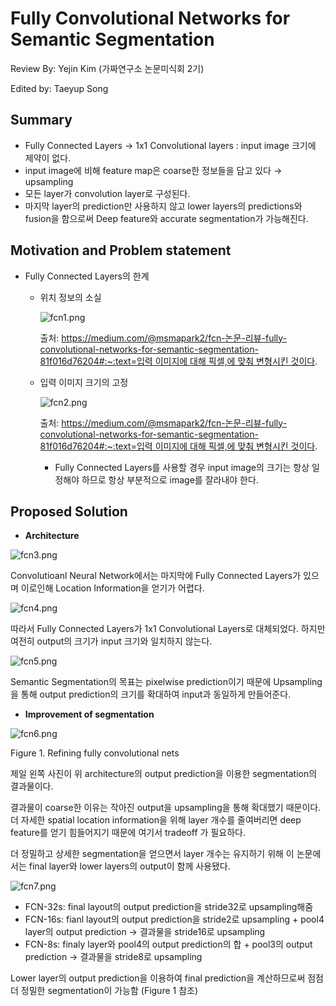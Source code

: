 # Fully Convolutional Networks for Semantic Segmentation

Review By: Yejin Kim (가짜연구소 논문미식회 2기)

Edited by: Taeyup Song


## Summary

- Fully Connected Layers → 1x1 Convolutional layers : input image 크기에 제약이 없다.
- input image에 비해 feature map은 coarse한 정보들을 담고 있다 → upsampling
- 모든 layer가 convolution layer로 구성된다.
- 마지막 layer의 prediction만 사용하지 않고 lower layers의 predictions와 fusion을 함으로써 Deep feature와 accurate segmentation가 가능해진다.

## Motivation and Problem statement

- Fully Connected Layers의 한계
    - 위치 정보의 소실

        ![fcn1.png](pic/FCN/fcn1.png)

        출처: [https://medium.com/@msmapark2/fcn-논문-리뷰-fully-convolutional-networks-for-semantic-segmentation-81f016d76204#:~:text=입력 이미지에 대해 픽셀,에 맞춰 변형시킨 것이다](https://medium.com/@msmapark2/fcn-%EB%85%BC%EB%AC%B8-%EB%A6%AC%EB%B7%B0-fully-convolutional-networks-for-semantic-segmentation-81f016d76204#:~:text=%EC%9E%85%EB%A0%A5%20%EC%9D%B4%EB%AF%B8%EC%A7%80%EC%97%90%20%EB%8C%80%ED%95%B4%20%ED%94%BD%EC%85%80,%EC%97%90%20%EB%A7%9E%EC%B6%B0%20%EB%B3%80%ED%98%95%EC%8B%9C%ED%82%A8%20%EA%B2%83%EC%9D%B4%EB%8B%A4).

    - 입력 이미지 크기의 고정

        ![fcn2.png](pic/FCN/fcn2.png)

        출처: [https://medium.com/@msmapark2/fcn-논문-리뷰-fully-convolutional-networks-for-semantic-segmentation-81f016d76204#:~:text=입력 이미지에 대해 픽셀,에 맞춰 변형시킨 것이다](https://medium.com/@msmapark2/fcn-%EB%85%BC%EB%AC%B8-%EB%A6%AC%EB%B7%B0-fully-convolutional-networks-for-semantic-segmentation-81f016d76204#:~:text=%EC%9E%85%EB%A0%A5%20%EC%9D%B4%EB%AF%B8%EC%A7%80%EC%97%90%20%EB%8C%80%ED%95%B4%20%ED%94%BD%EC%85%80,%EC%97%90%20%EB%A7%9E%EC%B6%B0%20%EB%B3%80%ED%98%95%EC%8B%9C%ED%82%A8%20%EA%B2%83%EC%9D%B4%EB%8B%A4).

        - Fully Connected Layers를 사용할 경우 input image의 크기는 항상 일정해야 하므로 항상 부분적으로 image를 잘라내야 한다.

## Proposed Solution

- **Architecture**

![fcn3.png](pic/FCN/fcn3.png)

Convolutioanl Neural Network에서는 마지막에 Fully Connected Layers가 있으며 이로인해 Location Information을 얻기가 어렵다.

![fcn4.png](pic/FCN/fcn4.png)

따라서 Fully Connected Layers가 1x1 Convolutional Layers로 대체되었다. 하지만 여전히 output의 크기가 input 크기와 일치하지 않는다. 

![fcn5.png](pic/FCN/fcn5.png)

Semantic Segmentation의 목표는 pixelwise prediction이기 때문에 Upsampling을 통해 output prediction의 크기를 확대하여 input과 동일하게 만들어준다. 

- **Improvement of segmentation**

![fcn6.png](pic/FCN/fcn6.png)

Figure 1. Refining fully convolutional nets

제일 왼쪽 사진이 위 architecture의 output prediction을 이용한 segmentation의 결과물이다. 

결과물이 coarse한 이유는 작아진 output을 upsampling을 통해 확대했기 때문이다.  더 자세한 spatial location information을 위해 layer 개수를 줄여버리면 deep feature를 얻기 힘들어지기 때문에 여기서 tradeoff 가 필요하다. 

더 정밀하고 상세한 segmentation을 얻으면서 layer 개수는 유지하기 위해 이 논문에서는 final layer와 lower layers의 output이 함께 사용됐다. 

![fcn7.png](pic/FCN/fcn7.png)

- FCN-32s: final layout의 output prediction을 stride32로 upsampling해줌
- FCN-16s: fianl layout의 output prediction을 stride2로 upsampling + pool4 layer의 output prediction → 결과물을 stride16로 upsampling
- FCN-8s: finaly layer와 pool4의 output prediction의 합 + pool3의 output prediction → 결과물을 stride8로 upsampling

Lower layer의 output prediction을 이용하여 final prediction을 계산하므로써 점점 더 정밀한 segmentation이 가능함 (Figure 1 참조)
